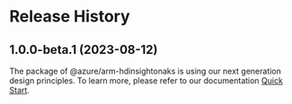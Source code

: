 # Release History
    
## 1.0.0-beta.1 (2023-08-12)

The package of @azure/arm-hdinsightonaks is using our next generation design principles. To learn more, please refer to our documentation [Quick Start](https://aka.ms/js-track2-quickstart).
